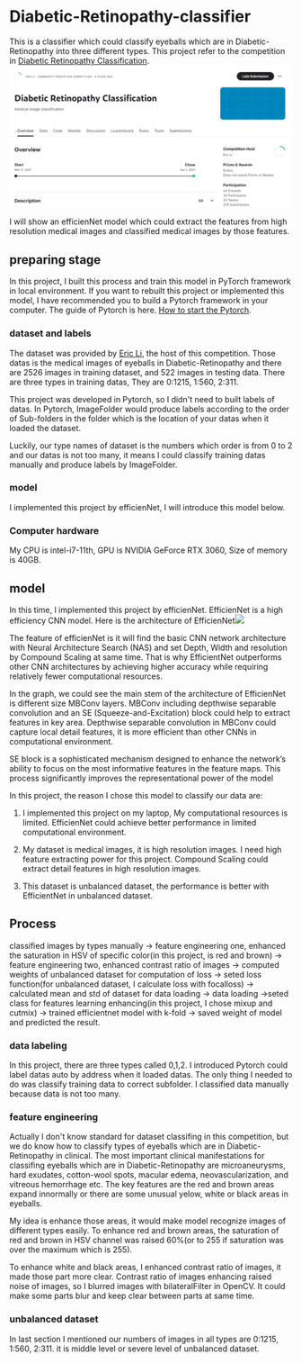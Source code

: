 # Diabetic-Retinopathy-classifier
This is a classifier which could classify eyeballs which are in Diabetic-Retinopathy into three different types. This project refer to the competition in [Diabetic Retinopathy Classification](https://www.kaggle.com/competitions/retinopathy-classification-sai/team).
<img src="https://github.com/aegon1994/Diabetic-Retinopathy-classifier/blob/main/image/%E8%9E%A2%E5%B9%95%E6%93%B7%E5%8F%96%E7%95%AB%E9%9D%A2%202025-03-01%20154415.png?raw=true">

I will show an efficienNet model which could extract the features from high resolution medical images and classified medical images by those features.

## preparing stage
In this project, I built this process and train this model in PyTorch framework in local environment.
If you want to rebuilt this project or implemented this model, I have recommended you to build a Pytorch framework in your computer. The guide of Pytorch is here.
[How to start the Pytorch](https://pytorch.org/get-started/locally/).

### dataset and labels
The dataset was provided by [Eric Li](https://www.kaggle.com/taipingeric), the host of this competition.
Those datas is the medical images of eyeballs in Diabetic-Retinopathy and there are 2526 images in training dataset, and 522 images in testing data. There are three types in training datas, They are 0:1215, 1:560, 2:311.

This project was developed in Pytorch, so I didn't need to built labels of datas. In Pytorch, ImageFolder would produce labels according to the order of Sub-folders in the folder which is the location of your datas when it loaded the dataset.

Luckily, our type names of dataset is the numbers which order is from 0 to 2 and our datas is not too many, it means I could classify training datas manually and produce labels by ImageFolder.
### model
I implemented this project by efficienNet, I will introduce this model below.

### Computer hardware
My CPU is intel-i7-11th, GPU is NVIDIA GeForce RTX 3060, Size of memory is 40GB.

## model 
In this time, I implemented this project by efficienNet. EfficienNet is a high efficiency CNN model. Here is the architecture of EfficienNet<img src="https://1.bp.blogspot.com/-DjZT_TLYZok/XO3BYqpxCJI/AAAAAAAAEKM/BvV53klXaTUuQHCkOXZZGywRMdU9v9T_wCLcBGAs/s1600/image2.png">

The feature of efficienNet is it will find the basic CNN network architecture with Neural Architecture Search (NAS) and set Depth, Width and resolution by Compound Scaling at same time.
That is why EfficientNet outperforms other CNN architectures by achieving higher accuracy while requiring relatively fewer computational resources.

In the graph, we could see the main stem of the architecture of EfficienNet is different size MBConv layers. MBConv including depthwise separable convolution and an SE (Squeeze-and-Excitation) block could help to extract features in key area. Depthwise separable convolution in MBConv could capture local detail features, it is more efficient than other CNNs in computational environment.

SE block is a sophisticated mechanism designed to enhance the network’s ability to focus on the most informative features in the feature maps. This process significantly improves the representational power of the model

In this project, the reason I chose this model to classify our data are:

1. I implemented this project on my laptop, My computational resources is limited. EfficienNet could achieve better performance in limited computational environment.

2. My dataset is medical images, it is high resolution images. I need high feature extracting power for this project. Compound Scaling could extract detail features in high resolution images.
 
3. This dataset is unbalanced dataset, the performance is better with EfficientNet in unbalanced dataset.

## Process

classified images by types manually -> feature engineering one, enhanced the saturation in HSV of specific color(in this project, is red and brown) ->  feature engineering two, enhanced contrast ratio of images -> computed weights of unbalanced dataset for computation of loss -> seted loss function(for unbalanced dataset, I calculate loss with focalloss) -> calculated mean and std of dataset for data loading -> data loading ->seted class for features learning enhancing(in this project, I chose mixup and cutmix) -> trained efficientnet model with k-fold -> saved weight of model and predicted the result.

### data labeling
In this project, there are three types called 0,1,2. I introduced Pytorch could label datas auto by address when it loaded datas. The only thing I needed to do was classify training data to correct subfolder. I classified data manually because data is not too many.

### feature engineering
Actually I don't know standard for dataset classifing in this competition, but we do know how to classify types of eyeballs which are in Diabetic-Retinopathy in clinical. The most important clinical manifestations for classifing eyeballs which are in Diabetic-Retinopathy are microaneurysms, hard exudates, cotton-wool spots, macular edema, neovascularization, and vitreous hemorrhage etc. The key features are the red and brown areas expand innormally or there are some unusual yelow, white or black areas in eyeballs. 

My idea is enhance those areas, it would make model recognize images of different types easily. To enhance red and brown areas, the saturation of red and brown in HSV channel was raised 60%(or to 255 if saturation was over the maximum which is 255).

To enhance white and black areas, I enhanced contrast ratio of images, it made those part more clear. Contrast ratio of images enhancing raised noise of images, so I blurred images with bilateralFilter in OpenCV. It could make some parts blur and keep clear between parts at same time.

### unbalanced dataset
In last section I mentioned our numbers of images in all types are 0:1215, 1:560, 2:311. it is middle level or severe level of unbalanced dataset. 

   
